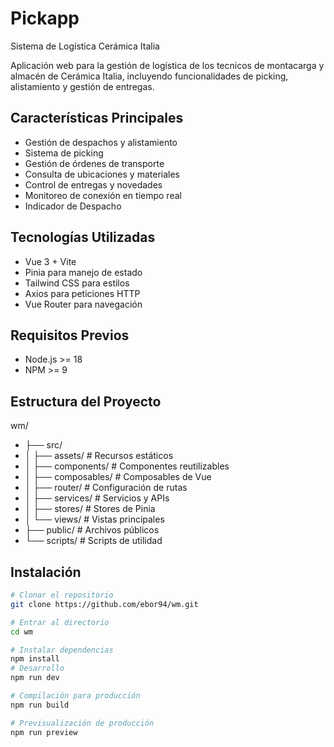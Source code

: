 # Pickapp
 Sistema de Logística Cerámica Italia

Aplicación web para la gestión de logística de los tecnicos de montacarga y almacén de Cerámica Italia, incluyendo funcionalidades de picking, alistamiento y gestión de entregas.

## Características Principales

- Gestión de despachos y alistamiento
- Sistema de picking
- Gestión de órdenes de transporte
- Consulta de ubicaciones y materiales
- Control de entregas y novedades
- Monitoreo de conexión en tiempo real
- Indicador de Despacho

## Tecnologías Utilizadas

- Vue 3 + Vite
- Pinia para manejo de estado
- Tailwind CSS para estilos
- Axios para peticiones HTTP
- Vue Router para navegación

## Requisitos Previos

- Node.js >= 18
- NPM >= 9
## Estructura del Proyecto
wm/
  - ├── src/
  - │   ├── assets/         # Recursos estáticos
  - │   ├── components/     # Componentes reutilizables
  - │   ├── composables/    # Composables de Vue
  - │   ├── router/         # Configuración de rutas
  - │   ├── services/       # Servicios y APIs
  - │   ├── stores/         # Stores de Pinia
  - │   └── views/          # Vistas principales
  - ├── public/             # Archivos públicos
  - └── scripts/           # Scripts de utilidad

## Instalación

```bash
# Clonar el repositorio
git clone https://github.com/ebor94/wm.git

# Entrar al directorio
cd wm

# Instalar dependencias
npm install
# Desarrollo
npm run dev

# Compilación para producción
npm run build

# Previsualización de producción
npm run preview
